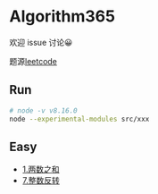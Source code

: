 # Algorithm365

欢迎 issue 讨论😀

题源[leetcode](https://leetcode-cn.com/)

## Run
```sh
# node -v v8.16.0
node --experimental-modules src/xxx
```

## Easy

- [1.两数之和](./src/1.twoSum/note.md)
- [7.整数反转](./src/7.reverse/note.md)
